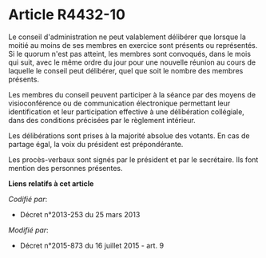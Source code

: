 # Article R4432-10

Le conseil d'administration ne peut valablement délibérer que lorsque la moitié au moins de ses membres en exercice sont
présents ou représentés. Si le quorum n'est pas atteint, les membres sont convoqués, dans le mois qui suit, avec le même
ordre du jour pour une nouvelle réunion au cours de laquelle le conseil peut délibérer, quel que soit le nombre des membres
présents.

Les membres du conseil peuvent participer à la séance par des moyens de visioconférence ou de communication électronique
permettant leur identification et leur participation effective à une délibération collégiale, dans des conditions précisées
par le règlement intérieur.

Les délibérations sont prises à la majorité absolue des votants. En cas de partage égal, la voix du président est
prépondérante.

Les procès-verbaux sont signés par le président et par le secrétaire. Ils font mention des personnes présentes.

**Liens relatifs à cet article**

_Codifié par_:

  - Décret n°2013-253 du 25 mars 2013

_Modifié par_:

  - Décret n°2015-873 du 16 juillet 2015 - art. 9

